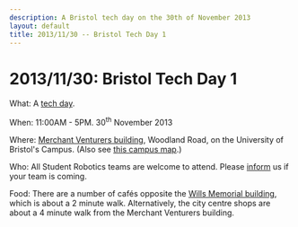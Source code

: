 ```yaml
---
description: A Bristol tech day on the 30th of November 2013
layout: default
title: 2013/11/30 -- Bristol Tech Day 1
---
```

2013/11/30: Bristol Tech Day 1
==================================

What: A [tech day](/events/tech_days).

When: 11:00AM - 5PM. 30<sup>th</sup> November 2013

Where: [Merchant Venturers building](http://www.bristol.ac.uk/conferences-hospitality/conferences/precinct/merchant/),
   Woodland Road, on the University of Bristol's Campus.
  (Also see [this campus map](http://www.bris.ac.uk/media-library/sites/maps/migrated/documents/precinct-key.pdf).)

Who: All Student Robotics teams are welcome to attend.
  Please [inform](/about/contactus) us if your team is coming.

Food: There are a number of cafés opposite the [Wills Memorial building](http://www.bristol.ac.uk/conferences-hospitality/conferences/precinct/willsmemorial), which is about a 2 minute walk.
  Alternatively, the city centre shops are about a 4 minute walk from the Merchant Venturers building.
